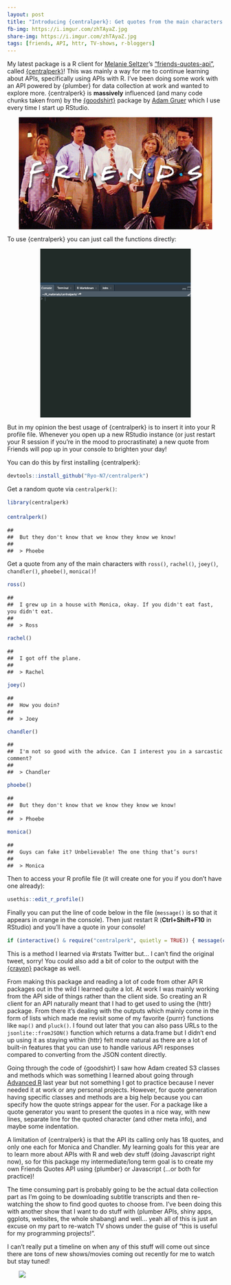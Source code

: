 ```yaml
---
layout: post
title: "Introducing {centralperk}: Get quotes from the main characters of the TV show 'Friends'"
fb-img: https://i.imgur.com/zhTAyaZ.jpg
share-img: https://i.imgur.com/zhTAyaZ.jpg
tags: [friends, API, httr, TV-shows, r-bloggers]
---
```


My latest package is a R client for [Melanie
Seltzer](https://github.com/melanieseltzer)’s
[“friends-quotes-api”](https://friends-quotes-api.herokuapp.com/),
called [{centralperk}](https://github.com/Ryo-N7/centralperk)! This was
mainly a way for me to continue learning about APIs, specifically using
APIs with R. I’ve been doing some work with an API powered by {plumber}
for data collection at work and wanted to explore more. {centralperk} is
**massively** influenced (and many code chunks taken from) by the
[{goodshirt}](https://github.com/adam-gruer/goodshirt) package by [Adam
Gruer](https://github.com/adam-gruer) which I use every time I start up
RStudio.

<img src="../assets/2021-05-06-friends-quotes-api_files/friends-cover.gif" style="display: block; margin: auto;" width = "450" />

To use {centralperk} you can just call the functions directly:

<img src="../assets/2021-05-06-friends-quotes-api_files/centralperk-example.gif" style="display: block; margin: auto;" width = "350" />

But in my opinion the best usage of {centralperk} is to insert it into your R profile
file. Whenever you open up a new RStudio instance (or just restart your
R session if you’re in the mood to procrastinate) a new quote from
Friends will pop up in your console to brighten your day!

You can do this by first installing {centralperk}:

``` r
devtools::install_github("Ryo-N7/centralperk")
```

Get a random quote via `centralperk()`:

``` r
library(centralperk)

centralperk()
```

    ## 
    ##  But they don't know that we know they know we know! 
    ## 
    ##  > Phoebe

Get a quote from any of the main characters with `ross()`, `rachel()`,
`joey()`, `chandler()`, `phoebe()`, `monica()`!

``` r
ross()
```

    ## 
    ##  I grew up in a house with Monica, okay. If you didn't eat fast, you didn't eat. 
    ## 
    ##  > Ross

``` r
rachel()
```

    ## 
    ##  I got off the plane. 
    ## 
    ##  > Rachel

``` r
joey()
```

    ## 
    ##  How you doin? 
    ## 
    ##  > Joey

``` r
chandler()
```

    ## 
    ##  I'm not so good with the advice. Can I interest you in a sarcastic comment? 
    ## 
    ##  > Chandler

``` r
phoebe()
```

    ## 
    ##  But they don't know that we know they know we know! 
    ## 
    ##  > Phoebe

``` r
monica()
```

    ## 
    ##  Guys can fake it? Unbelievable! The one thing that’s ours! 
    ## 
    ##  > Monica

Then to access your R profile file (it will create one for you if you
don’t have one already):

``` r
usethis::edit_r_profile()
```

Finally you can put the line of code below in the file (`message()` is
so that it appears in orange in the console). Then just restart R
(**Ctrl+Shift+F10** in RStudio) and you’ll have a quote in your console!

``` r
if (interactive() & require("centralperk", quietly = TRUE)) { message(centralperk()) }
```

This is a method I learned via \#rstats Twitter but… I can’t find the
original tweet, sorry! You could also add a bit of color to the output
with the [{crayon}](https://cran.r-project.org/package=crayon) package
as well.

From making this package and reading a lot of code from other API R
packages out in the wild I learned quite a lot. At work I was mainly
working from the API side of things rather than the client side. So
creating an R client for an API naturally meant that I had to get used
to using the {httr} package. From there it’s dealing with the outputs
which mainly come in the form of lists which made me revisit some of my
favorite {purrr} functions like `map()` and `pluck()`. I found out later
that you can also pass URLs to the `jsonlite::fromJSON()` function which
returns a data.frame but I didn’t end up using it as staying within
{httr} felt more natural as there are a lot of built-in features that
you can use to handle various API responses compared to converting from
the JSON content directly.

Going through the code of {goodshirt} I saw how Adam created S3 classes
and methods which was something I learned about going through [Advanced
R](https://adv-r.hadley.nz/s3.html) last year but not something I got to
practice because I never needed it at work or any personal projects.
However, for quote generation having specific classes and methods are a
big help because you can specify how the quote strings appear for the
user. For a package like a quote generator you want to present the
quotes in a nice way, with new lines, separate line for the quoted
character (and other meta info), and maybe some indentation.

A limitation of {centralperk} is that the API its calling only has 18
quotes, and only one each for Monica and Chandler. My learning goals for
this year are to learn more about APIs with R and web dev stuff (doing
Javascript right now), so for this package my intermediate/long term
goal is to create my own Friends Quotes API using {plumber} or
Javascript (…or both for practice)!

The time consuming part is probably going to be the actual data
collection part as I’m going to be downloading subtitle transcripts and
then re-watching the show to find good quotes to choose from. I’ve been
doing this with another show that I want to do stuff with (plumber APIs,
shiny apps, ggplots, websites, the whole shabang) and well… yeah all of
this is just an excuse on my part to re-watch TV shows under the guise
of “this is useful for my programming projects!”.

I can’t really put a timeline on when any of this stuff will come out
since there are tons of new shows/movies coming out recently for me to
watch but stay tuned!

<img src="https://i.imgur.com/zhTAyaZ.jpg" style="display: block; margin: auto;" width = "450" />
